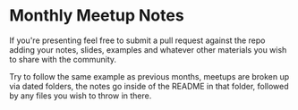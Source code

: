 # Monthly Meetup Notes

If you're presenting feel free to submit a pull request against the repo adding your notes, slides, examples and whatever other materials you wish to share with the community.

Try to follow the same example as previous months, meetups are broken up via dated folders, the notes go inside of the README in that folder, followed by any files you wish to throw in there.
